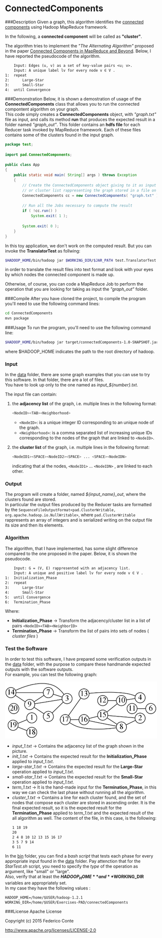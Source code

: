 # ConnectedComponents

###Description
Given a graph, this algorithm identifies the [connected components](https://en.wikipedia.org/wiki/Connected_component_(graph_theory)) using Hadoop MapReduce framework.

In the following, a **connected component** will be called as **"cluster"**.

The algorithm tries to implement the *"The Alternating Algorithm"* proposed in the paper [Connected Components in MapReduce and Beyond](http://dl.acm.org/citation.cfm?id=2670997). Below, I have reported the pseudocode of the algorithm.

```
	Input: Edges (u, v) as a set of key-value pairs <u; v>.
	Input: A unique label lv for every node v ∈ V .
1:	repeat
2:		Large-Star
3:		Small-Star
4:	until Convergence
```

###Demonstration
Below, it is shown a demostration of usage of the **ConnectedComponents** class that allows you to run the connected compontent algorithm on your graph.<br />
This code simply creates a **ConnectedComponents** object, with *"graph.txt"* file as input, and calls its method **run** that produces the expected result in a folder named *"graph_out"*. This folder contains an **hdfs file** for each Reducer task invoked by MapReduce framework. Each of these files contains some of the clusters found in the input graph.

```Java
package test;

import pad.ConnectedComponents;

public class App
{
	public static void main( String[] args ) throws Exception 
	{	
		// Create the ConnectedComponents object giving to it as input an adjacency list
		// or cluster list rappresenting the graph stored in a file on hdfs
		ConnectedComponents cc = new ConnectedComponents( "graph.txt" );

		// Run all the Jobs necessary to compute the result 
		if ( !cc.run() )
			System.exit( 1 );

		System.exit( 0 );
	}
}
```

In this toy application, we don't work on the computed result. But you can invoke the **TranslatorTest** as follwing:
```bash
$HADOOP_HOME/bin/hadoop jar $WORKING_DIR/$JAR_PATH test.TranslatorTest graph_out Cluster2Text
```
in order to translate the result files into text format and look with your eyes by which nodes the connected component is made up.

Otherwise, of course, you can code a MapReduce Job to perform the operation that you are looking for taking as input the *"graph_out"* folder.

###Compile
After you have cloned the project, to compile the program you'll need to use the following command lines:

```bash
cd ConnectedComponents
mvn package
```

###Usage
To run the program, you'll need to use the following command line:

```bash
$HADOOP_HOME/bin/hadoop jar target/connectedComponents-1.0-SNAPSHOT.jar test.App
```

where $HADOOP_HOME indicates the path to the root directory of hadoop.

### Input
In the [data](./data) folder, there are some graph examples that you can use to try this software. In that folder, there are a lot of files.<br />
You have to look up only to the one named as *input_${number}.txt*.<br />

The input file can contain:

1.	the **adjacency list** of the graph, i.e. multiple lines in the following format:
	```bash
	<NodeID><TAB><Neighborhood>
	```
	- `<NodeID>`: is a unique integer ID corresponding to an unique node of the graph.
	- `<Neighborhood>`: is a comma separated list of increasing unique IDs corresponding to the nodes of the graph that are linked to `<NodeID>`.

2.	the **cluster list** of the graph, i.e. multiple lines in the following format:
	```bash
	<NodeID1><SPACE><NodeID2><SPACE> ... <SPACE><NodeIDN>
	```
	indicating that al the nodes, `<NodeID1>` ... `<NodeIDN>` , are linked to each other.

### Output
The program will create a folder, named *${input_name}_out*, where the clusters found are stored.<br />
In particular the output files produced by the Reducer tasks are formatted by the `SequenceFileOutputFormat<pad.ClusterWritable, org.apache.hadoop.io.NullWritable>`, where `pad.ClusterWritable` rappresents an array of integers and is serialized writing on the output file its size and then its elements.

### Algorithm
The algorithm, that I have implemented, has some slight difference compared to the one proposed in the paper. Below, it is shown the pseudocode.

```
	Input: G = (V, E) rappresented with an adjacency list.
	Input: A unique and positive label lv for every node v ∈ V .
1:	Initialization_Phase
2:	repeat
3:		Large-Star
4:		Small-Star
5:	until Convergence
6:	Termination_Phase
```

Where:

- **Initialization_Phase**	→	Transform the adjacency/cluster list in a list of pairs `<NodeID><TAB><NeighborID>`
- **Termination_Phase**		→	Transform the list of pairs into sets of nodes ( *cluster files* )

### Test the Software
In order to test this software, I have prepared some verification outputs in the [data](./data) folder, with the purpose to compare these handmande expected outputs with the software outputs.<br />
For example, you can test the following graph:

<img src="./data/graph_1.png">

- *input_1.txt*				→	Contains the adjacency list of the graph shown in the picture.
- *init_1.txt*				→	Contains the expected result for the **Initialization_Phase** applied to *input_1.txt*.
- *large-star_1.txt*		→	Contains the expected result for the **Large-Star** operation applied to *input_1.txt*.
- *small-star_1.txt*		→	Contains the expected result for the **Small-Star** operation applied to *input_1.txt*.
- *term_1.txt*				→	It is the hand-made input for the **Termination_Phase**, in this way we can check the last phase without running all the algorithm.
- *cluster_1.txt*	→	Contains a line for each cluster found, and the set of nodes that compose each cluster are stored in ascending order. It is the final expected result, so it is the expected result for the **Termination_Phase** applied to *term_1.txt* and the expected result of the all algorithm as well.
	The content of the file, in this case, is the following:
	```
	1 18 19
	20
	2 4 8 10 12 13 15 16 17
	3 5 7 9 14
	6 11
	```

In the [bin](./bin) folder, you can find a *bash script* that tests each phase for every appropriate input found in the [data](./data) folder. Pay attenction that for the *StarTest.sh* script, you need to specify the *type* of the operation as argument, like "small" or "large".<br />
Also, verify that at least the **$HADOOP_HOME** and **$WORKING_DIR** variables are appropriately set.<br />
In my case they have the following values :

```
HADOOP_HOME=/home/$USER/hadoop-1.2.1
WORKING_DIR=/home/$USER/Exercises-PAD/connectedComponents
```

###License
Apache License

Copyright (c) 2015 Federico Conte

http://www.apache.org/licenses/LICENSE-2.0
